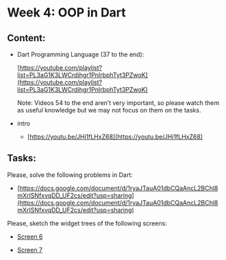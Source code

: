 # Week 4: OOP in Dart

## Content:

- Dart Programming Language (37 to the end):
    
    [https://youtube.com/playlist?list=PL3aG1K3LWCrdihgr1PnIrbphTyt3PZwoK](https://youtube.com/playlist?list=PL3aG1K3LWCrdihgr1PnIrbphTyt3PZwoK)
    
    Note: Videos 54 to the end aren’t very important, so please watch them as useful knowledge but we may not focus on them on the tasks.
 - intro
   - [https://youtu.be/JHj1fLHxZ68](https://youtu.be/JHj1fLHxZ68)

## Tasks:

Please, solve the following problems in Dart:

- [https://docs.google.com/document/d/1ryaJTauA01dbCQaAncL2BChl8mXrISNfxvqDD_UF2cs/edit?usp=sharing](https://docs.google.com/document/d/1ryaJTauA01dbCQaAncL2BChl8mXrISNfxvqDD_UF2cs/edit?usp=sharing)

Please, sketch the widget trees of the following screens:

- [Screen 6](https://www.notion.so/Screen-6-703b2e59fef949e08f5ddd64f1753654)

- [Screen 7](https://www.notion.so/Screen-7-9892678afd8643bcb2494f13653d0dd3)